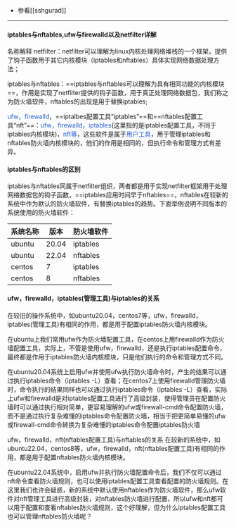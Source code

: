 - 参看[[sshgurad]]

--- 
#### iptables与nftables,ufw与firewalld以及netfilter详解

名称解释
netfilter：netfilter可以理解为linux内核处理网络堆栈的一个框架，提供了钩子函数用于其它内核模块（iptables和nftables）具体实现网络数据处理方法；

iptables与nftables：==iptables与nftables可以理解为具有相同功能的内核模块==，作用是实现了netfilter提供的钩子函数，用于真正处理网络数据包，我们称之为防火墙软件，nftables的出现是用于替换iptables;

<font color="#245bdb">ufw，firewalld</font>，==iptalbes配置工具“iptables”==和==nftables配置工具“nft”==：<font color="#245bdb">ufw，firewalld，iptables</font>(这里指的是iptables配置工具，不同于iptables内核模块)，<font color="#245bdb">nft等</font>，这些软件是属于<font color="#245bdb">用户工具</font>，用于管理iptables和nftables防火墙内核模块的，他们的作用是相同的，但执行命令和管理方式有差异。

#### iptables与nftables的区别
iptables与nftables同属于netfilter组织，两者都是用于实现netfilter框架用于处理网络数据包的钩子函数，==iptables应用时间早于nftables==，nftables在较新的系统中作为默认的防火墙软件，有替换iptables的趋势。下面举例说明不同版本的系统使用的防火墙软件：

|系统名称|版本|防火墙软件|
|---|---|---|
|ubuntu|20.04|iptables|
|ubuntu|22.04|nftables|
|centos|7|iptables|
|centos|8|nftables
#### ufw，firewalld，iptables(管理工具)与iptables的关系
在较旧的操作系统中，如ubuntu20.04，centos7等，ufw，firewalld，iptables(管理工具)有相同的作用，都是用于配置iptables防火墙内核模块。

在ubuntu上我们常用ufw作为防火墙配置工具，在centos上用firewalld作为防火墙配置工具，实际上，不管是使用ufw，firewalld，还是执行iptables配置命令，最终都是作用于iptables防火墙内核模块，只是他们执行的命令和管理方式不同。

在ubuntu20.04系统上启用ufw并使用ufw执行防火墙命令时，产生的结果可以通过执行iptables命令（iptables -L）查看；在centos7上使用firewalld管理防火墙时，命令执行的结果同样也可以通过执行iptables命令（iptables -L）查看，实际上ufw和firewalld是对iptables配置工具进行了高级封装，使得管理员在配置防火墙时可以通过执行相对简单，更容易理解的ufw或firewall-cmd命令配置防火墙，而不是通过执行复杂难懂的iptables命令配置防火墙，相当于把更简单易懂的ufw或firewall-cmd命令转换为复杂难懂的iptables命令配置iptables防火墙

ufw，firewalld，nft(nftables配置工具)与nftables的关系
在较新的系统中，如ubuntu22.04，centos8等，ufw，firewalld，nft(nftables配置工具)有相同的作用，都是用于配置nftables防火墙内核模块。

在ubuntu22.04系统中，启用ufw并执行防火墙配置命令后，我们不仅可以通过nft命令查看防火墙规则，也可以使用iptables配置工具查看配置的防火墙规则。在这里我们也许会疑惑，新的系统中默认使用nftables作为防火墙软件，那么ufw软件对nft管理工具进行高级封装，对nftables防火墙进行配置，所以ufw和nft都可以用于配置和查看nftables防火墙规则，这个好理解，但为什么iptables配置工具也可以管理nftables防火墙呢？
